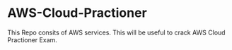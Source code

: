 # AWS-Cloud-Practioner
This Repo consits of AWS services. This will be useful to crack AWS Cloud Practioner Exam.
